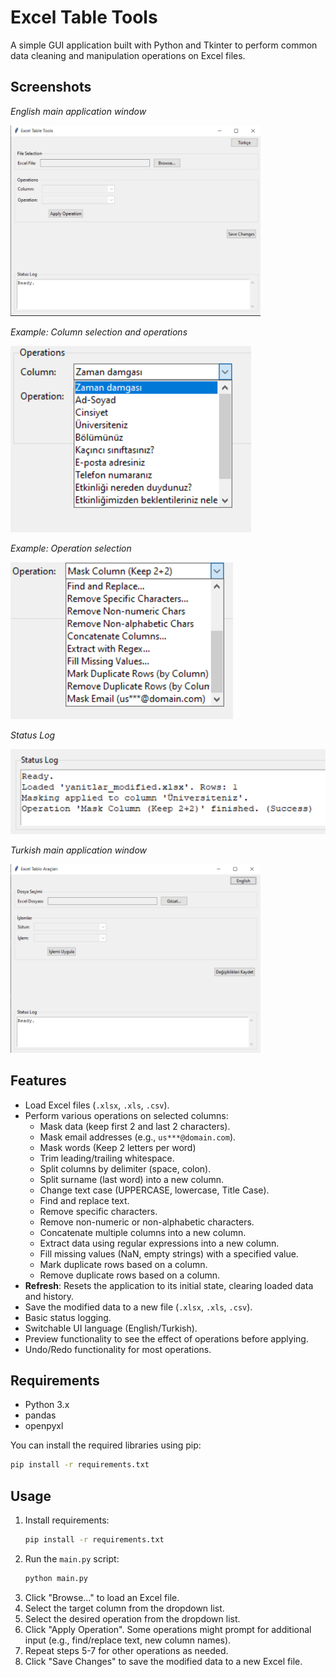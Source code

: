 # Excel Table Tools

A simple GUI application built with Python and Tkinter to perform common data cleaning and manipulation operations on Excel files.

## Screenshots

*English main application window*

<img src="media/1.png" alt="Screenshot 1" width="400"/>

*Example: Column selection and operations*

![Screenshot 2](media/2.png)

*Example: Operation selection*

![Screenshot 3](media/3.png)

*Status Log*

![Screenshot 4](media/4.png)

*Turkish main application window*

<img src="media/5.png" alt="Screenshot 5" width="400"/>


## Features

*   Load Excel files (`.xlsx`, `.xls`, `.csv`).
*   Perform various operations on selected columns:
    *   Mask data (keep first 2 and last 2 characters).
    *   Mask email addresses (e.g., `us***@domain.com`).
    *   Mask words (Keep 2 letters per word)
    *   Trim leading/trailing whitespace.
    *   Split columns by delimiter (space, colon).
    *   Split surname (last word) into a new column.
    *   Change text case (UPPERCASE, lowercase, Title Case).
    *   Find and replace text.
    *   Remove specific characters.
    *   Remove non-numeric or non-alphabetic characters.
    *   Concatenate multiple columns into a new column.
    *   Extract data using regular expressions into a new column.
    *   Fill missing values (NaN, empty strings) with a specified value.
    *   Mark duplicate rows based on a column.
    *   Remove duplicate rows based on a column.
*   **Refresh**: Resets the application to its initial state, clearing loaded data and history.
*   Save the modified data to a new file (`.xlsx`, `.xls`, `.csv`).
*   Basic status logging.
*   Switchable UI language (English/Turkish).
*   Preview functionality to see the effect of operations before applying.
*   Undo/Redo functionality for most operations.

## Requirements

*   Python 3.x
*   pandas
*   openpyxl

You can install the required libraries using pip:
```bash
pip install -r requirements.txt
```

## Usage
1. Install requirements:
   ```bash
   pip install -r requirements.txt
   ```
3.  Run the `main.py` script:
    ```bash
    python main.py
    ```
4.  Click "Browse..." to load an Excel file.
5.  Select the target column from the dropdown list.
6.  Select the desired operation from the dropdown list.
7.  Click "Apply Operation". Some operations might prompt for additional input (e.g., find/replace text, new column names).
8.  Repeat steps 5-7 for other operations as needed.
9.  Click "Save Changes" to save the modified data to a new Excel file.
